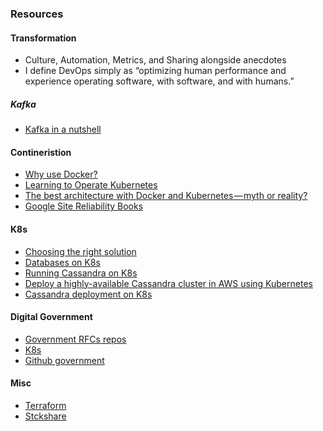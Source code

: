 
### Resources


#### Transformation
- Culture, Automation, Metrics, and Sharing alongside anecdotes
- I define DevOps simply as “optimizing human performance and experience operating software, with software, and with humans.”


#####  Kafka
- [Kafka in a nutshell](https://sookocheff.com/post/kafka/kafka-in-a-nutshell/)


#### Contineristion

- [Why use Docker?](https://runnable.com/docker/why-use-docker)
- [Learning to Operate Kubernetes](https://stripe.com/blog/operating-kubernetes)
- [The best architecture with Docker and Kubernetes — myth or reality?](https://hackernoon.com/the-best-architecture-with-docker-and-kubernetes-myth-or-reality-77b4f8f3804d)
- [Google Site Reliability Books](https://landing.google.com/sre/book/index.html)


#### K8s

- [Choosing the right solution](https://kubernetes.io/docs/setup/pick-right-solution/)
- [Databases on K8s](https://gravitational.com/blog/running-postgresql-on-kubernetes/)
- [Running Cassandra on K8s](https://kubernetes.io/docs/tutorials/stateful-application/cassandra/)
- [Deploy a highly-available Cassandra cluster in AWS using Kubernetes](https://medium.com/merapar/deploy-a-high-available-cassandra-cluster-in-aws-using-kubernetes-bd8ba07bfcdd)
- [Cassandra deployment on K8s](https://github.com/IBM/Scalable-Cassandra-deployment-on-Kubernetes)


#### Digital Government

- [Government RFCs repos](https://github.com/alphagov/govuk-rfcs)
- [K8s](https://www.digitalmarketplace.service.gov.uk/g-cloud/services/336353674222973)
- [Github government](https://government.github.com/)


#### Misc

- [Terraform](https://www.terraform.io/)
- [Stckshare](https://stackshare.io/)